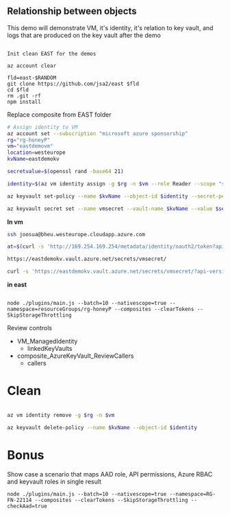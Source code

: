 ## Relationship between objects

This demo will demonstrate VM, it's identity, it's relation to key vault, and logs that are produced on the key vault after the demo



```

Init clean EAST for the demos 

az account clear

fld=east-$RANDOM
git clone https://github.com/jsa2/east $fld
cd $fld
rm .git -rf
npm install

```

Replace composite from EAST folder


```sh
# Assign identity to VM 
az account set --subscription "microsoft azure sponsorship"
rg="rg-honeyP"
vm="eastdemovm"
location=westeurope
kvName=eastdemokv

secretvalue=$(openssl rand -base64 21)

identity=$(az vm identity assign -g $rg -n $vm --role Reader --scope "subscriptions/3539c2a2-cd25-48c6-b295-14e59334ef1c/resourceGroups/rg-honeyP" -o tsv --query "systemAssignedIdentity")

az keyvault set-policy --name $kvName --object-id $identity --secret-permissions get -g $rg

az keyvault secret set --name vmsecret --vault-name $kvName --value $secretvalue

```

**In vm**
```sh
ssh joosua@bheu.westeurope.cloudapp.azure.com

at=$(curl -s 'http://169.254.169.254/metadata/identity/oauth2/token?api-version=2018-02-01&resource=https%3A%2F%2Fvault.azure.net' -H Metadata:true  | jq .access_token  | sed 's/\"//g')

https://eastdemokv.vault.azure.net/secrets/vmsecret/

curl -s 'https://eastdemokv.vault.azure.net/secrets/vmsecret/?api-version=2016-10-01' -H "Authorization: Bearer $at" | jq .

```

**in east**

```

node ./plugins/main.js --batch=10 --nativescope=true --namespace=resourceGroups/rg-honeyP --composites --clearTokens --SkipStorageThrottling 

``` 

Review controls

- VM_ManagedIdentity
  - linkedKeyVaults
- composite_AzureKeyVault_ReviewCallers
  - callers

# Clean

```sh

az vm identity remove -g $rg -n $vm

az keyvault delete-policy --name $kvName --object-id $identity

```


# Bonus

Show case a scenario that maps AAD role, API permissions, Azure RBAC and keyvault roles in single result

`` node ./plugins/main.js --batch=10 --nativescope=true --namespace=RG-FN-22114 --composites --clearTokens --SkipStorageThrottling --checkAad=true `` 